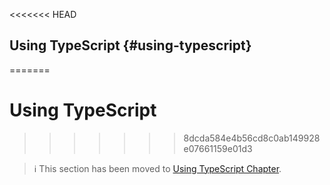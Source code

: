 <<<<<<< HEAD
## Using TypeScript {#using-typescript}
=======
# Using TypeScript
>>>>>>> 8dcda584e4b56cd8c0ab149928e07661159e01d3

> ℹ️ This section has been moved to
> [Using TypeScript Chapter](../advanced/typescript.md).
